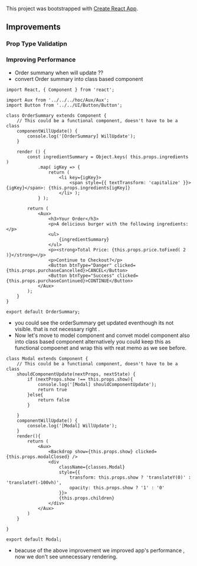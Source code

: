 This project was bootstrapped with [Create React App](https://github.com/facebook/create-react-app).

## Improvements
### Prop Type Validatipn
### Improving Performance
* Order summany when will update ??
* convert Order summary into class based component
```
import React, { Component } from 'react';

import Aux from '../../../hoc/Aux/Aux';
import Button from '../../UI/Button/Button';

class OrderSummary extends Component {
    // This could be a functional component, doesn't have to be a class
    componentWillUpdate() {
        console.log('[OrderSummary] WillUpdate');
    }

    render () {
        const ingredientSummary = Object.keys( this.props.ingredients )
            .map( igKey => {
                return (
                    <li key={igKey}>
                        <span style={{ textTransform: 'capitalize' }}>{igKey}</span>: {this.props.ingredients[igKey]}
                    </li> );
            } );

        return (
            <Aux>
                <h3>Your Order</h3>
                <p>A delicious burger with the following ingredients:</p>
                <ul>
                    {ingredientSummary}
                </ul>
                <p><strong>Total Price: {this.props.price.toFixed( 2 )}</strong></p>
                <p>Continue to Checkout?</p>
                <Button btnType="Danger" clicked={this.props.purchaseCancelled}>CANCEL</Button>
                <Button btnType="Success" clicked={this.props.purchaseContinued}>CONTINUE</Button>
            </Aux>
        );
    }
}

export default OrderSummary;
```
* you could see the orderSummary get updated eventhough its not visible. that is not necessary right .
* Now let's move to model component and convet model component also into class based component alternatively you could keep this as functional compoenet and wrap this with reat memo as we see before.

```
class Modal extends Component {
    // This could be a functional component, doesn't have to be a class
    shouldComponentUpdate(nextProps, nextState) {
        if (nextProps.show !== this.props.show){
            console.log('[Modal] shouldComponentUpdate');
            return true
        }else{
            return false
        }
        
    }
    componentWillUpdate() {
        console.log('[Modal] WillUpdate');
    }
    render(){
        return (
            <Aux>
                <Backdrop show={this.props.show} clicked={this.props.modalClosed} />
                <div
                    className={classes.Modal}
                    style={{
                        transform: this.props.show ? 'translateY(0)' : 'translateY(-100vh)',
                        opacity: this.props.show ? '1' : '0'
                    }}>
                    {this.props.children}
                </div>
            </Aux>
        )
    }
    
}

export default Modal;
```

* beacuse of the above improvement we improved app's performance , now we don't see unnecessary rendering.







